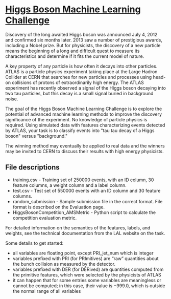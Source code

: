 # [Higgs Boson Machine Learning Challenge](https://www.kaggle.com/c/higgs-boson)

Discovery of the long awaited Higgs boson was announced July 4, 2012 and confirmed six months later. 2013 saw a number of prestigious awards, including a Nobel prize. But for physicists, the discovery of a new particle means the beginning of a long and difficult quest to measure its characteristics and determine if it fits the current model of nature.

A key property of any particle is how often it decays into other particles. ATLAS is a particle physics experiment taking place at the Large Hadron Collider at CERN that searches for new particles and processes using head-on collisions of protons of extraordinarily high energy. The ATLAS experiment has recently observed a signal of the Higgs boson decaying into two tau particles, but this decay is a small signal buried in background noise. 

The goal of the Higgs Boson Machine Learning Challenge is to explore the potential of advanced machine learning methods to improve the discovery significance of the experiment. No knowledge of particle physics is required. Using simulated data with features characterizing events detected by ATLAS, your task is to classify events into "tau tau decay of a Higgs boson" versus "background." 

The winning method may eventually be applied to real data and the winners may be invited to CERN to discuss their results with high energy physicists.

## File descriptions

- training.csv - Training set of 250000 events, with an ID column, 30 feature columns, a weight column and a label column.
- test.csv - Test set of 550000 events with an ID column and 30 feature columns.
- random_submission - Sample submission file in the correct format. File format is described on the Evaluation page.
- HiggsBosonCompetition_AMSMetric - Python script to calculate the competition evaluation metric.

For detailed information on the semantics of the features, labels, and weights, see the technical documentation from the LAL website on the task.

Some details to get started:

- all variables are floating point, except PRI_jet_num which is integer
- variables prefixed with PRI (for PRImitives) are “raw” quantities about the bunch collision as measured by the detector.
- variables prefixed with DER (for DERived) are quantities computed from the primitive features, which were selected by  the physicists of ATLAS
- it can happen that for some entries some variables are meaningless or cannot be computed; in this case, their value is −999.0, which is outside the normal range of all variables

